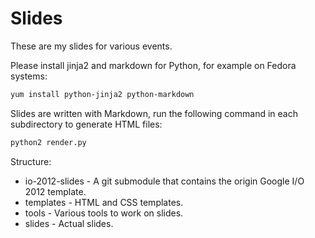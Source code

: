 # Slides

These are my slides for various events.

Please install jinja2 and markdown for Python, for example
on Fedora systems:

```sh
yum install python-jinja2 python-markdown
```

Slides are written with Markdown, run the following command
in each subdirectory to generate HTML files:

```sh
python2 render.py
```

Structure:

- io-2012-slides - A git submodule that contains the origin Google I/O 2012 template.
- templates - HTML and CSS templates.
- tools - Various tools to work on slides.
- slides - Actual slides.
